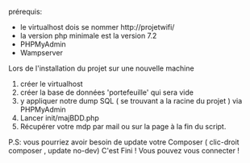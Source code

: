 prérequis: 

- le virtualhost dois se nommer http://projetwifi/
- la version php minimale est la version 7.2
- PHPMyAdmin
- Wampserver

Lors de l'installation du projet sur une nouvelle machine

1) créer le virtualhost
2) créer la base de données 'portefeuille' qui sera vide
3) y appliquer notre dump SQL ( se trouvant a la racine du projet ) via PHPMyAdmin
4) Lancer init/majBDD.php
5) Récupérer votre mdp par mail ou sur la page à la fin du script.

P.S: vous pourriez avoir besoin de update votre Composer ( clic-droit composer , update no-dev)
C'est Fini ! Vous pouvez vous connecter !





